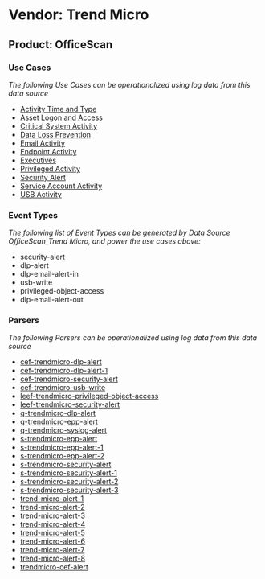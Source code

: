 Vendor: Trend Micro
===================
Product: OfficeScan
-------------------

### Use Cases

_The following Use Cases can be operationalized using log data from this data source_

* [Activity Time  and Type](../UseCases/usecase_activity_time__and_type.md)
* [Asset Logon and Access](../UseCases/usecase_asset_logon_and_access.md)
* [Critical System Activity](../UseCases/usecase_critical_system_activity.md)
* [Data Loss Prevention](../UseCases/usecase_data_loss_prevention.md)
* [Email Activity](../UseCases/usecase_email_activity.md)
* [Endpoint Activity](../UseCases/usecase_endpoint_activity.md)
* [Executives](../UseCases/usecase_executives.md)
* [Privileged Activity](../UseCases/usecase_privileged_activity.md)
* [Security Alert](../UseCases/usecase_security_alert.md)
* [Service Account Activity](../UseCases/usecase_service_account_activity.md)
* [USB Activity](../UseCases/usecase_usb_activity.md)


### Event Types

_The following list of Event Types can be generated by Data Source OfficeScan_Trend Micro, and power the use cases above:_

- security-alert
- dlp-alert
- dlp-email-alert-in
- usb-write
- privileged-object-access
- dlp-email-alert-out


### Parsers

_The following Parsers can be operationalized using log data from this data source_

* [cef-trendmicro-dlp-alert](../Parsers/parserContent_cef-trendmicro-dlp-alert.md)
* [cef-trendmicro-dlp-alert-1](../Parsers/parserContent_cef-trendmicro-dlp-alert-1.md)
* [cef-trendmicro-security-alert](../Parsers/parserContent_cef-trendmicro-security-alert.md)
* [cef-trendmicro-usb-write](../Parsers/parserContent_cef-trendmicro-usb-write.md)
* [leef-trendmicro-privileged-object-access](../Parsers/parserContent_leef-trendmicro-privileged-object-access.md)
* [leef-trendmicro-security-alert](../Parsers/parserContent_leef-trendmicro-security-alert.md)
* [q-trendmicro-dlp-alert](../Parsers/parserContent_q-trendmicro-dlp-alert.md)
* [q-trendmicro-epp-alert](../Parsers/parserContent_q-trendmicro-epp-alert.md)
* [q-trendmicro-syslog-alert](../Parsers/parserContent_q-trendmicro-syslog-alert.md)
* [s-trendmicro-epp-alert](../Parsers/parserContent_s-trendmicro-epp-alert.md)
* [s-trendmicro-epp-alert-1](../Parsers/parserContent_s-trendmicro-epp-alert-1.md)
* [s-trendmicro-epp-alert-2](../Parsers/parserContent_s-trendmicro-epp-alert-2.md)
* [s-trendmicro-security-alert](../Parsers/parserContent_s-trendmicro-security-alert.md)
* [s-trendmicro-security-alert-1](../Parsers/parserContent_s-trendmicro-security-alert-1.md)
* [s-trendmicro-security-alert-2](../Parsers/parserContent_s-trendmicro-security-alert-2.md)
* [s-trendmicro-security-alert-3](../Parsers/parserContent_s-trendmicro-security-alert-3.md)
* [trend-micro-alert-1](../Parsers/parserContent_trend-micro-alert-1.md)
* [trend-micro-alert-2](../Parsers/parserContent_trend-micro-alert-2.md)
* [trend-micro-alert-3](../Parsers/parserContent_trend-micro-alert-3.md)
* [trend-micro-alert-4](../Parsers/parserContent_trend-micro-alert-4.md)
* [trend-micro-alert-5](../Parsers/parserContent_trend-micro-alert-5.md)
* [trend-micro-alert-6](../Parsers/parserContent_trend-micro-alert-6.md)
* [trend-micro-alert-7](../Parsers/parserContent_trend-micro-alert-7.md)
* [trend-micro-alert-8](../Parsers/parserContent_trend-micro-alert-8.md)
* [trendmicro-cef-alert](../Parsers/parserContent_trendmicro-cef-alert.md)
